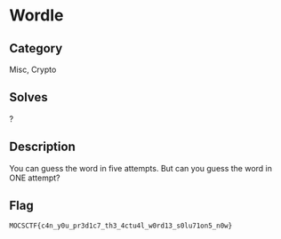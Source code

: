 Wordle
===

## Category

Misc, Crypto

## Solves

?

## Description

You can guess the word in five attempts. But can you guess the word in ONE attempt?

## Flag

`MOCSCTF{c4n_y0u_pr3d1c7_th3_4ctu4l_w0rd13_s0lu71on5_n0w}`